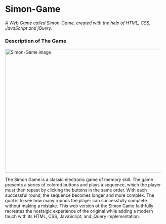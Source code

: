 # Simon-Game
<em> A Web Game called Simon-Game, created with the help of HTML, CSS, JavaScript and jQuery. </em>

### Description of The Game
<img src="https://github.com/StefanHristov1997/Simon-Game/assets/133797718/85278882-d039-4ba6-8820-b34ec91b9074" alt="Simon-Game image" height="400px" width="800px"/>
<p style="font-width:bold">The Simon Game is a classic electronic game of memory skill. The game presents a series of colored buttons and plays a sequence, which the player must then repeat by clicking the buttons in the same order. With each successful round, the sequence becomes longer and more complex. The goal is to see how many rounds the player can successfully complete without making a mistake. This web version of the Simon Game faithfully recreates the nostalgic experience of the original while adding a modern touch with its HTML, CSS, JavaScript, and jQuery implementation. </p>
